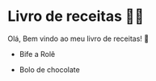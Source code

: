 # Livro de receitas :man_cook:

Olá, Bem vindo ao meu livro de receitas! :call_me_hand:

- Bife a Rolê

- Bolo de chocolate
